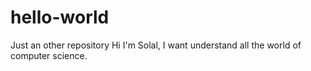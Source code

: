 # hello-world
Just an other repository
Hi I'm Solal, 
I want understand all the world of computer science. 
